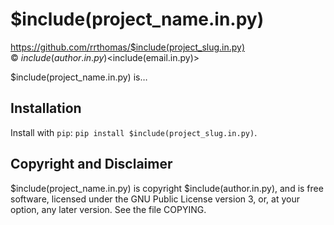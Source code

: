 # $include(project_name.in.py)

https://github.com/rrthomas/$include(project_slug.in.py)  
© $include(author.in.py) <$include(email.in.py)>  

$include(project_name.in.py) is…


## Installation

Install with `pip`: `pip install $include(project_slug.in.py)`.


## Copyright and Disclaimer

$include(project_name.in.py) is copyright $include(author.in.py), and is
free software, licensed under the GNU Public License version 3, or, at your
option, any later version. See the file COPYING.
